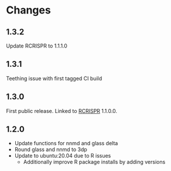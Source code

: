 # Changes

## 1.3.2

Update RCRISPR to 1.1.1.0

## 1.3.1

Teething issue with first tagged CI build

## 1.3.0

First public release.  Linked to [RCRISPR](https://github.com/cancerit/RCRISPR) 1.1.0.0.

## 1.2.0

- Update functions for nnmd and glass delta
- Round glass and nnmd to 3dp
- Update to ubuntu:20.04 due to R issues
  - Additionally improve R package installs by adding versions
